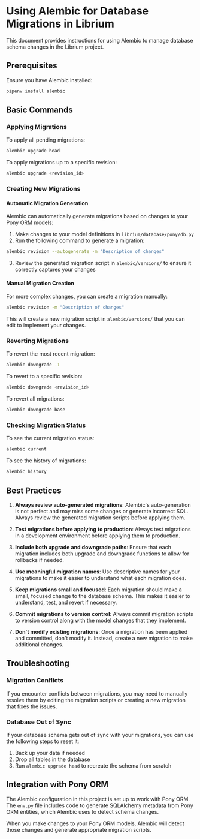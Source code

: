 # Using Alembic for Database Migrations in Librium

This document provides instructions for using Alembic to manage database schema changes in the Librium project.

## Prerequisites

Ensure you have Alembic installed:

```bash
pipenv install alembic
```

## Basic Commands

### Applying Migrations

To apply all pending migrations:

```bash
alembic upgrade head
```

To apply migrations up to a specific revision:

```bash
alembic upgrade <revision_id>
```

### Creating New Migrations

#### Automatic Migration Generation

Alembic can automatically generate migrations based on changes to your Pony ORM models:

1. Make changes to your model definitions in `librium/database/pony/db.py`
2. Run the following command to generate a migration:

```bash
alembic revision --autogenerate -m "Description of changes"
```

3. Review the generated migration script in `alembic/versions/` to ensure it correctly captures your changes

#### Manual Migration Creation

For more complex changes, you can create a migration manually:

```bash
alembic revision -m "Description of changes"
```

This will create a new migration script in `alembic/versions/` that you can edit to implement your changes.

### Reverting Migrations

To revert the most recent migration:

```bash
alembic downgrade -1
```

To revert to a specific revision:

```bash
alembic downgrade <revision_id>
```

To revert all migrations:

```bash
alembic downgrade base
```

### Checking Migration Status

To see the current migration status:

```bash
alembic current
```

To see the history of migrations:

```bash
alembic history
```

## Best Practices

1. **Always review auto-generated migrations**: Alembic's auto-generation is not perfect and may miss some changes or generate incorrect SQL. Always review the generated migration scripts before applying them.

2. **Test migrations before applying to production**: Always test migrations in a development environment before applying them to production.

3. **Include both upgrade and downgrade paths**: Ensure that each migration includes both upgrade and downgrade functions to allow for rollbacks if needed.

4. **Use meaningful migration names**: Use descriptive names for your migrations to make it easier to understand what each migration does.

5. **Keep migrations small and focused**: Each migration should make a small, focused change to the database schema. This makes it easier to understand, test, and revert if necessary.

6. **Commit migrations to version control**: Always commit migration scripts to version control along with the model changes that they implement.

7. **Don't modify existing migrations**: Once a migration has been applied and committed, don't modify it. Instead, create a new migration to make additional changes.

## Troubleshooting

### Migration Conflicts

If you encounter conflicts between migrations, you may need to manually resolve them by editing the migration scripts or creating a new migration that fixes the issues.

### Database Out of Sync

If your database schema gets out of sync with your migrations, you can use the following steps to reset it:

1. Back up your data if needed
2. Drop all tables in the database
3. Run `alembic upgrade head` to recreate the schema from scratch

## Integration with Pony ORM

The Alembic configuration in this project is set up to work with Pony ORM. The `env.py` file includes code to generate SQLAlchemy metadata from Pony ORM entities, which Alembic uses to detect schema changes.

When you make changes to your Pony ORM models, Alembic will detect those changes and generate appropriate migration scripts.